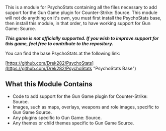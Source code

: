 This is a module for PsychoStats containing all the files necessary to add support for the Gun Game plugin for Counter-Strike: Source.  This module will not do anything on it's own, you must first install the PsychoStats base, then install this module, in that order, to have working support for Gun Game: Source.

***This game is not officially supported.  If you wish to improve support for this game, feel free to contribute to the repository.***

You can find the base PsychoStats at the following link:

[https://github.com/Drek282/PsychoStats](https://github.com/Drek282/PsychoStats "PsychoStats Base")


## **What this Module Contains**

* Code to add support for the Gun Game plugin for Counter-Strike: Source.
* Images, such as maps, overlays, weapons and role images, specific to Gun Game Source.
* Any plugins specific to Gun Game: Source.
* Any themes or child themes specific to Gun Game Source.
